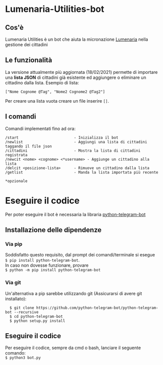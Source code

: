 # Lumenaria-Utilities-bot
## Cos'è
Lumenaria Utilities è un bot che aiuta la micronazione [Lumenaria](https://t.me/RepubblicaLumenaria) nella gestione dei cittadini
## Le funzionalità
La versione attualmente più aggiornata (18/02/2021) permette di importare una **lista JSON** di cittadini già esistente ed aggiungere o eliminare un cittadino dalla lista.
Esempio di lista:  
```
["Nome Cognome @Tag", "Nome2 Cognome2 @Tag2"]
```
Per creare una lista vuota creare un file inserire `[]`.

## I comandi
Comandi implementati fino ad ora:
```
/start                         - Inizializza il bot
/newlist                       - Aggiungi una lista di cittadini taggando il file json
/cittadini                     - Mostra la lista di cittadini registrata
/newcit <nome> <cognome> <*username> - Aggiunge un cittadino alla lista
/delcit <posizione-lista>      - Rimuove un cittadino dalla lista
/getlist                       - Manda la lista importata più recente

*opzionale
```  
# Eseguire il codice
Per poter eseguire il bot è necessaria la libraria [python-telegram-bot](https://github.com/python-telegram-bot/python-telegram-bot)  
## Installazione delle dipendenze
### Via pip
Soddisfatto questo requisito, dal prompt dei comandi/terminale si esegue  
`$ pip install python-telegram-bot`.  
In caso non dovesse funzionare, provare  
`$ python -m pip install python-telegram-bot`
### Via git
Un'alternativa a pip sarebbe utilizzando git (Assicurarsi di avere git installato):
``` 
  $ git clone https://github.com/python-telegram-bot/python-telegram-bot --recursive
  $ cd python-telegram-bot
  $ python setup.py install
```
## Eseguire il codice
Per eseguire il codice, sempre da cmd o bash, lanciare il seguente comando:  
`$ python3 bot.py`
